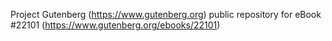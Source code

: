 Project Gutenberg (https://www.gutenberg.org) public repository for eBook #22101 (https://www.gutenberg.org/ebooks/22101)
